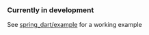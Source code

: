 ### Currently in development

See [spring_dart/example](https://github.com/tiagualvs/spring_dart/tree/main/spring_dart/example) for a working example